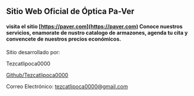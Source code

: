 ## Sitio Web Oficial de Óptica Pa-Ver

#### visita el sitio [https://paver.com](https://paver.com) Conoce nuestros servicios, enamorate de nustro catalogo de armazones, agenda tu cita y convencete de nuestros precios económicos.

Sitio desarrollado por:

Tezcatlipoca0000

[Github/Tezcatlipoca0000](https://github.com/Tezcatlipoca0000)

Correo Electrónico: tezcatlipoca0000@gmail.com
